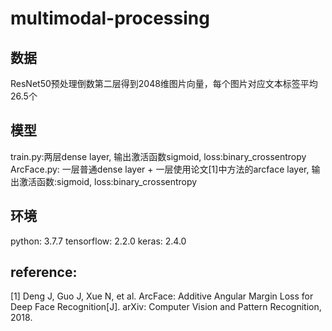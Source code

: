 # multimodal-processing
## 数据
ResNet50预处理倒数第二层得到2048维图片向量，每个图片对应文本标签平均26.5个
## 模型
train.py:两层dense layer, 输出激活函数sigmoid, loss:binary_crossentropy
ArcFace.py: 一层普通dense layer + 一层使用论文[1]中方法的arcface layer, 输出激活函数:sigmoid, loss:binary_crossentropy
## 环境
python: 3.7.7  tensorflow: 2.2.0 keras: 2.4.0
## reference:
[1] Deng J, Guo J, Xue N, et al. ArcFace: Additive Angular Margin Loss for Deep Face Recognition[J]. arXiv: Computer Vision and Pattern Recognition, 2018.
